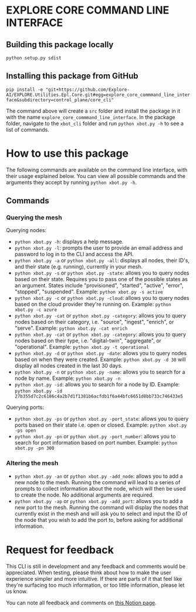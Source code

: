 # EXPLORE CORE COMMAND LINE INTERFACE

## Building this package locally
`python setup.py sdist`

## Installing this package from GitHub
`pip install -e "git+https://github.com/Explore-AI/EXPLORE.Utilities.Epl.Core.git#egg=explore_core_commmand_line_interface&subdirectory=control_plane/core_cli"`

The command above will create a `src` folder and install the package in it with the name `explore_core_commmand_line_interface`. In the package folder, navigate to the `xbot_cli` folder and run `python xbot.py -h` to see a list of commands.

# How to use this package

The following commands are available on the command line interface, with their usage explained below. You can view all possible commands and the arguments they accept by running `python xbot.py -h`. 

## Commands

### Querying the mesh

Querying nodes:

- `python xbot.py -h`: displays a help message.
- `python xbot.py -l`: prompts the user to provide an email address and password to log in to the CLI and access the API.
- `python xbot.py -a` or `python xbot.py -all`: displays all nodes, their ID's, and their state (e.g. running), currently in your mesh.
- `python xbot.py -s` or `python xbot.py -state`: allows you to query nodes based on their state. Requires you to pass one of the possible states as an argument. States include "provisioned", "started", "active", "error", "stopped", "suspended". Example: `python xbot.py -s active`
- `python xbot.py -c` or `python xbot.py -cloud`: allows you to query nodes based on the cloud provider they're running on. Example: `python xbot.py -c azure`
- `python xbot.py -cat` or `python xbot.py -category`: allows you to query nodes based on their category, i.e. "source", "ingest", "enrich", or "serve". Example: `python xbot.py -cat enrich`
- `python xbot.py -cat` or `python xbot.py -category`: allows you to query nodes based on their type, i.e. "digital-twin", "aggregate", or "operational". Example: `python xbot.py -t operational`
- `python xbot.py -d` or `python xbot.py -date`: allows you to query nodes based on when they were created. Example: `python xbot.py -d 30` will display all nodes created in the last 30 days.
- `python xbot.py -n` or `python xbot.py -name`: allows you to search for a node by name. Example: `python xbot.py -n `
- `python xbot.py -id`: allows you to search for a node by ID. Example: `python xbot.py -id  27b355d7c2c6186c4a2b7d1f1381b6acfdb1f6a44bfc6651d8bb733c746433e5`

Querying ports: 

- `python xbot.py -ps` or `python xbot.py -port_state`: allows you to query ports based on their state i.e. open or closed. Example: `python xbot.py -ps open`
- `python xbot.py -pn` or `python xbot.py -port_number`: allows you to search for port information based on port number. Example: `python xbot.py -pn 300`

### Altering the mesh
- `python xbot.py -an` or `python xbot.py -add_node`: allows you to add a new node to the mesh. Running the command will lead to a series of prompts to collect information about the node, which will then be used to create the node. No additional arguments are required.  
- `python xbot.py -ap` or `python xbot.py -add_port`: allows you to add a new port to the mesh. Running the command will display the nodes that currently exist in the mesh and will ask you to select and input the ID of the node that you wish to add the port to, before asking for additional information. 

# Request for feedback

This CLI is still in development and any feedback and comments would be appreciated. When testing, please think about how to make the user experience simpler and more intuitive. If there are parts of it that feel like they're surfacing too much information, or too little information, please let us know. 

You can note all feedback and comments on [this Notion page](https://www.notion.so/exploreutils/xbot-Feedback-707fffa4a706419bb165606940619b0c). 